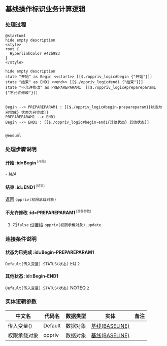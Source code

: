## 基线操作标识业务计算逻辑 <!-- {docsify-ignore-all} -->

   

### 处理过程

```plantuml
@startuml
hide empty description
<style>
root {
  HyperlinkColor #42b983
}
</style>

hide empty description
state "开始" as Begin <<start>> [[$./oppriv_logic#begin {"开始"}]]
state "结束" as END1 <<end>> [[$./oppriv_logic#end1 {"结束"}]]
state "不允许修改" as PREPAREPARAM1  [[$./oppriv_logic#prepareparam1 {"不允许修改"}]]


Begin --> PREPAREPARAM1 : [[$./oppriv_logic#begin-prepareparam1{状态为已完成} 状态为已完成]]
PREPAREPARAM1 --> END1
Begin --> END1 : [[$./oppriv_logic#begin-end1{其他状态} 其他状态]]


@enduml
```


### 处理步骤说明

#### 开始 :id=Begin<sup class="footnote-symbol"> <font color=gray size=1>[开始]</font></sup>



*- N/A*
#### 结束 :id=END1<sup class="footnote-symbol"> <font color=gray size=1>[结束]</font></sup>



返回 `oppriv(权限承载对象)`

#### 不允许修改 :id=PREPAREPARAM1<sup class="footnote-symbol"> <font color=gray size=1>[准备参数]</font></sup>



1. 将`false` 设置给  `oppriv(权限承载对象).update`


### 连接条件说明
#### 状态为已完成 :id=Begin-PREPAREPARAM1

`Default(传入变量).STATUS(状态)` EQ `2`
#### 其他状态 :id=Begin-END1

`Default(传入变量).STATUS(状态)` NOTEQ `2`


### 实体逻辑参数

|    中文名   |    代码名    |  数据类型    |  实体   |备注 |
| --------| --------| -------- | -------- | --------   |
|传入变量(<i class="fa fa-check"/></i>)|Default|数据对象|[基线(BASELINE)](module/Base/baseline.md)||
|权限承载对象|oppriv|数据对象|[基线(BASELINE)](module/Base/baseline.md)||
